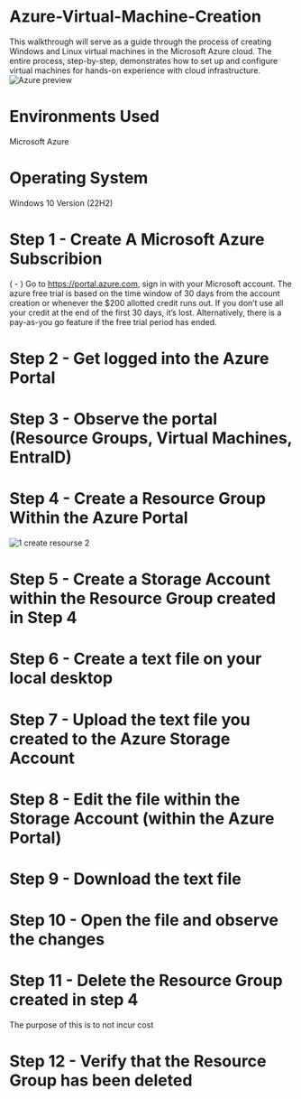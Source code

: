 # Azure-Virtual-Machine-Creation
This walkthrough will serve as a guide through the process of creating Windows and Linux virtual machines in the Microsoft Azure cloud. The entire process, step-by-step, demonstrates how to set up and configure virtual machines for hands-on experience with cloud infrastructure. 
![Azure preview](https://github.com/user-attachments/assets/80076bf9-d881-4aa4-b384-816db4e90447)

# Environments Used
Microsoft Azure
# Operating System 
Windows 10 Version (22H2)
# Step 1 - Create A Microsoft Azure Subscribion

( - ) Go to https://portal.azure.com, sign in with your Microsoft account. The azure free trial is based on the time window of 30 days from the account creation or whenever the $200 allotted credit runs out. If you don’t use all your credit at the end of the first 30 days, it’s lost. Alternatively, there is a pay-as-you go feature if the free trial period has ended.

# Step 2 - Get logged into the Azure Portal

# Step 3 - Observe the portal (Resource Groups, Virtual Machines, EntraID)

# Step 4 - Create a Resource Group Within the Azure Portal
![1 create resourse 2](https://github.com/user-attachments/assets/b7ce37b4-0795-49b6-af7a-2a888c415903)

# Step 5 - Create a Storage Account within the Resource Group created in Step 4

# Step 6 - Create a text file on your local desktop

# Step 7 - Upload the text file you created to the Azure Storage Account

# Step 8 - Edit the file within the Storage Account (within the Azure Portal)

# Step 9 - Download the text file

# Step 10 - Open the file and observe the changes

# Step 11 - Delete the Resource Group created in step 4
The purpose of this is to not incur cost

# Step 12 - Verify that the Resource Group has been deleted



